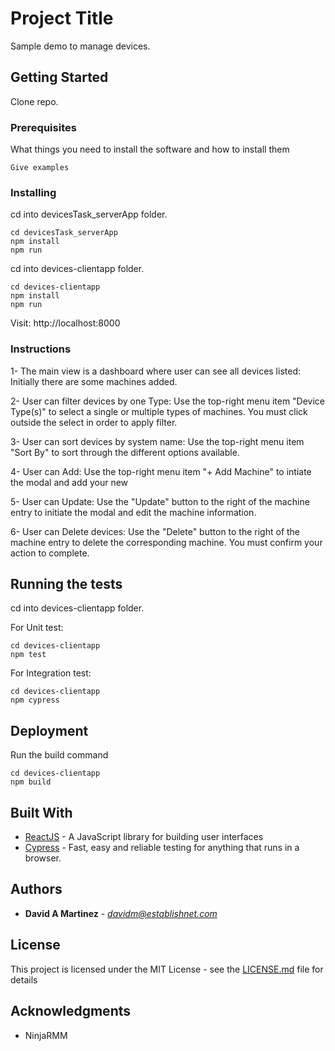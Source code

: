 # Project Title

Sample demo to manage devices.

## Getting Started

Clone repo.

### Prerequisites

What things you need to install the software and how to install them

```
Give examples
```

### Installing

cd into devicesTask_serverApp folder.

```
cd devicesTask_serverApp
npm install
npm run
```

cd into devices-clientapp folder.

```
cd devices-clientapp
npm install
npm run
```

Visit: http://localhost:8000

### Instructions
1- The main view is a dashboard where user can see all devices listed: Initially there are some machines added.

2- User can filter devices by one Type: Use the top-right menu item "Device Type(s)" to select a single or multiple types of machines. You must click outside the select in order to apply filter.

3- User can sort devices by system name: Use the top-right menu item "Sort By" to sort through the different options available.

4- User can Add: Use the top-right menu item "+ Add Machine" to intiate the modal and add your new 

5- User can Update: Use the "Update" button to the right of the machine entry to initiate the modal and edit the machine information.

6- User can Delete devices: Use the "Delete" button to the right of the machine entry to delete the corresponding machine. You must confirm your action to complete.

## Running the tests

cd into devices-clientapp folder.

For Unit test:
```
cd devices-clientapp
npm test
```

For Integration test:
```
cd devices-clientapp
npm cypress
```

## Deployment

Run the build command

```
cd devices-clientapp
npm build
```

## Built With

* [ReactJS](https://reactjs.org/) - A JavaScript library for building user interfaces
* [Cypress](https://www.cypress.io/) - Fast, easy and reliable testing for anything that runs in a browser.


## Authors

* **David A Martinez** - *davidm@establishnet.com*


## License

This project is licensed under the MIT License - see the [LICENSE.md](LICENSE.md) file for details

## Acknowledgments

* NinjaRMM

